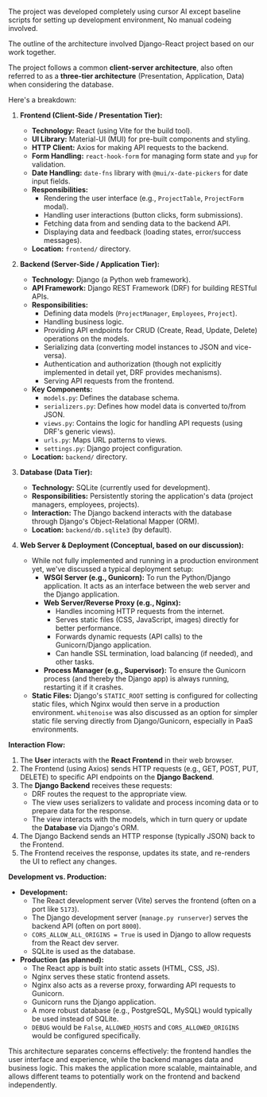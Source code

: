 
The project was developed completely using cursor AI except baseline scripts for setting up development environment, No manual codeing involved.

The outline of the architecture involved Django-React project based on our work together.

The project follows a common **client-server architecture**, also often referred to as a **three-tier architecture** (Presentation, Application, Data) when considering the database.

Here's a breakdown: 

1.  **Frontend (Client-Side / Presentation Tier):**
    *   **Technology:** React (using Vite for the build tool).
    *   **UI Library:** Material-UI (MUI) for pre-built components and styling.
    *   **HTTP Client:** Axios for making API requests to the backend.
    *   **Form Handling:** `react-hook-form` for managing form state and `yup` for validation.
    *   **Date Handling:** `date-fns` library with `@mui/x-date-pickers` for date input fields.
    *   **Responsibilities:**
        *   Rendering the user interface (e.g., `ProjectTable`, `ProjectForm` modal).
        *   Handling user interactions (button clicks, form submissions).
        *   Fetching data from and sending data to the backend API.
        *   Displaying data and feedback (loading states, error/success messages).
    *   **Location:** `frontend/` directory.

2.  **Backend (Server-Side / Application Tier):**
    *   **Technology:** Django (a Python web framework).
    *   **API Framework:** Django REST Framework (DRF) for building RESTful APIs.
    *   **Responsibilities:**
        *   Defining data models (`ProjectManager`, `Employees`, `Project`).
        *   Handling business logic.
        *   Providing API endpoints for CRUD (Create, Read, Update, Delete) operations on the models.
        *   Serializing data (converting model instances to JSON and vice-versa).
        *   Authentication and authorization (though not explicitly implemented in detail yet, DRF provides mechanisms).
        *   Serving API requests from the frontend.
    *   **Key Components:**
        *   `models.py`: Defines the database schema.
        *   `serializers.py`: Defines how model data is converted to/from JSON.
        *   `views.py`: Contains the logic for handling API requests (using DRF's generic views).
        *   `urls.py`: Maps URL patterns to views.
        *   `settings.py`: Django project configuration.
    *   **Location:** `backend/` directory.

3.  **Database (Data Tier):**
    *   **Technology:** SQLite (currently used for development).
    *   **Responsibilities:** Persistently storing the application's data (project managers, employees, projects).
    *   **Interaction:** The Django backend interacts with the database through Django's Object-Relational Mapper (ORM).
    *   **Location:** `backend/db.sqlite3` (by default).

4.  **Web Server & Deployment (Conceptual, based on our discussion):**
    *   While not fully implemented and running in a production environment yet, we've discussed a typical deployment setup:
        *   **WSGI Server (e.g., Gunicorn):** To run the Python/Django application. It acts as an interface between the web server and the Django application.
        *   **Web Server/Reverse Proxy (e.g., Nginx):**
            *   Handles incoming HTTP requests from the internet.
            *   Serves static files (CSS, JavaScript, images) directly for better performance.
            *   Forwards dynamic requests (API calls) to the Gunicorn/Django application.
            *   Can handle SSL termination, load balancing (if needed), and other tasks.
        *   **Process Manager (e.g., Supervisor):** To ensure the Gunicorn process (and thereby the Django app) is always running, restarting it if it crashes.
    *   **Static Files:** Django's `STATIC_ROOT` setting is configured for collecting static files, which Nginx would then serve in a production environment. `whitenoise` was also discussed as an option for simpler static file serving directly from Django/Gunicorn, especially in PaaS environments.

**Interaction Flow:**

1.  The **User** interacts with the **React Frontend** in their web browser.
2.  The Frontend (using Axios) sends HTTP requests (e.g., GET, POST, PUT, DELETE) to specific API endpoints on the **Django Backend**.
3.  The **Django Backend** receives these requests:
    *   DRF routes the request to the appropriate view.
    *   The view uses serializers to validate and process incoming data or to prepare data for the response.
    *   The view interacts with the models, which in turn query or update the **Database** via Django's ORM.
4.  The Django Backend sends an HTTP response (typically JSON) back to the Frontend.
5.  The Frontend receives the response, updates its state, and re-renders the UI to reflect any changes.

**Development vs. Production:**

*   **Development:**
    *   The React development server (Vite) serves the frontend (often on a port like `5173`).
    *   The Django development server (`manage.py runserver`) serves the backend API (often on port `8000`).
    *   `CORS_ALLOW_ALL_ORIGINS = True` is used in Django to allow requests from the React dev server.
    *   SQLite is used as the database.
*   **Production (as planned):**
    *   The React app is built into static assets (HTML, CSS, JS).
    *   Nginx serves these static frontend assets.
    *   Nginx also acts as a reverse proxy, forwarding API requests to Gunicorn.
    *   Gunicorn runs the Django application.
    *   A more robust database (e.g., PostgreSQL, MySQL) would typically be used instead of SQLite.
    *   `DEBUG` would be `False`, `ALLOWED_HOSTS` and `CORS_ALLOWED_ORIGINS` would be configured specifically.

This architecture separates concerns effectively: the frontend handles the user interface and experience, while the backend manages data and business logic. This makes the application more scalable, maintainable, and allows different teams to potentially work on the frontend and backend independently.
